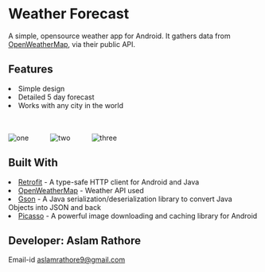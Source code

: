 # Weather Forecast

A simple, opensource weather app for Android. It gathers data from <a href="https://openweathermap.org">OpenWeatherMap</a>, via their public API.

## Features

   <li>Simple design</li>
   <li>Detailed 5 day forecast</li>
   <li>Works with any city in the world</li> <br> <br>

![one](https://user-images.githubusercontent.com/57444303/74601635-49cade00-50c6-11ea-926b-568974d848fe.png) &nbsp; &nbsp; &nbsp; &nbsp; &nbsp; ![two](https://user-images.githubusercontent.com/57444303/74601651-97dfe180-50c6-11ea-8d2d-147780454ee8.png) &nbsp; &nbsp; &nbsp; &nbsp; &nbsp; 
![three](https://user-images.githubusercontent.com/57444303/74601676-ca89da00-50c6-11ea-8f11-fdcbb57ca2c2.png)

## Built With
 <li><a href="http://square.github.io/retrofit/">Retrofit</a> - A type-safe HTTP client for Android and Java</li>
 <li><a href="https://openweathermap.org">OpenWeatherMap</a> - Weather API used</li>
 <li><a href="https://github.com/google/gson">Gson</a> - A Java serialization/deserialization library to convert Java Objects into JSON and back</li>
 <li><a href="http://square.github.io/picasso/">Picasso</a> - A powerful image downloading and caching library for Android</li>

## Developer: Aslam Rathore
Email-id aslamrathore9@gmail.com





